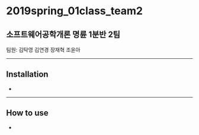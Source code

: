 # 2019spring_01class_team2

## 소프트웨어공학개론 명륜 1분반 2팀 
팀원: 김탁영 김연경 장재혁 조윤아

---

## Installation
-

---

## How to use
-
